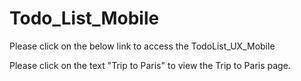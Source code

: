 # Todo_List_Mobile

Please click on the below link to access the TodoList_UX_Mobile



Please click on the text "Trip to Paris" to view the Trip to Paris page.
